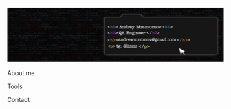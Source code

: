 ![Header](https://github.com/AndreyMramornov/AndreyMramornov/blob/main/assets/header.jpg)

About me

Tools

Contact 